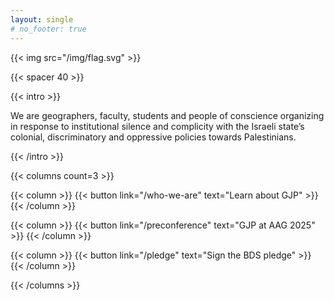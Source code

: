 ```yaml
---
layout: single
# no_footer: true
---
```


<!-- ### Coming soon -->

{{< img src="/img/flag.svg" >}}

{{< spacer 40 >}}


<div style="margin:auto;"

{{< intro >}}

We are geographers, faculty, students and people of conscience organizing in response to institutional silence and complicity with the Israeli state’s colonial, discriminatory and oppressive policies towards Palestinians.

{{< /intro >}}

{{< columns count=3 >}}

{{< column >}} {{< button link="/who-we-are" text="Learn about GJP" >}} {{< /column >}}

{{< column >}} {{< button link="/preconference" text="GJP at AAG 2025" >}} {{< /column >}}

{{< column >}} {{< button link="/pledge" text="Sign the BDS pledge" >}} {{< /column >}}

{{< /columns >}}

</div>